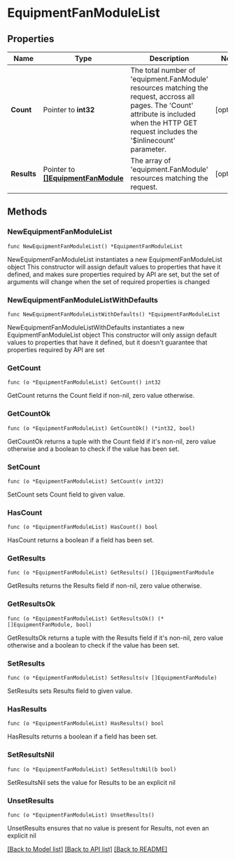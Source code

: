 # EquipmentFanModuleList

## Properties

Name | Type | Description | Notes
------------ | ------------- | ------------- | -------------
**Count** | Pointer to **int32** | The total number of &#39;equipment.FanModule&#39; resources matching the request, accross all pages. The &#39;Count&#39; attribute is included when the HTTP GET request includes the &#39;$inlinecount&#39; parameter. | [optional] 
**Results** | Pointer to [**[]EquipmentFanModule**](EquipmentFanModule.md) | The array of &#39;equipment.FanModule&#39; resources matching the request. | [optional] 

## Methods

### NewEquipmentFanModuleList

`func NewEquipmentFanModuleList() *EquipmentFanModuleList`

NewEquipmentFanModuleList instantiates a new EquipmentFanModuleList object
This constructor will assign default values to properties that have it defined,
and makes sure properties required by API are set, but the set of arguments
will change when the set of required properties is changed

### NewEquipmentFanModuleListWithDefaults

`func NewEquipmentFanModuleListWithDefaults() *EquipmentFanModuleList`

NewEquipmentFanModuleListWithDefaults instantiates a new EquipmentFanModuleList object
This constructor will only assign default values to properties that have it defined,
but it doesn't guarantee that properties required by API are set

### GetCount

`func (o *EquipmentFanModuleList) GetCount() int32`

GetCount returns the Count field if non-nil, zero value otherwise.

### GetCountOk

`func (o *EquipmentFanModuleList) GetCountOk() (*int32, bool)`

GetCountOk returns a tuple with the Count field if it's non-nil, zero value otherwise
and a boolean to check if the value has been set.

### SetCount

`func (o *EquipmentFanModuleList) SetCount(v int32)`

SetCount sets Count field to given value.

### HasCount

`func (o *EquipmentFanModuleList) HasCount() bool`

HasCount returns a boolean if a field has been set.

### GetResults

`func (o *EquipmentFanModuleList) GetResults() []EquipmentFanModule`

GetResults returns the Results field if non-nil, zero value otherwise.

### GetResultsOk

`func (o *EquipmentFanModuleList) GetResultsOk() (*[]EquipmentFanModule, bool)`

GetResultsOk returns a tuple with the Results field if it's non-nil, zero value otherwise
and a boolean to check if the value has been set.

### SetResults

`func (o *EquipmentFanModuleList) SetResults(v []EquipmentFanModule)`

SetResults sets Results field to given value.

### HasResults

`func (o *EquipmentFanModuleList) HasResults() bool`

HasResults returns a boolean if a field has been set.

### SetResultsNil

`func (o *EquipmentFanModuleList) SetResultsNil(b bool)`

 SetResultsNil sets the value for Results to be an explicit nil

### UnsetResults
`func (o *EquipmentFanModuleList) UnsetResults()`

UnsetResults ensures that no value is present for Results, not even an explicit nil

[[Back to Model list]](../README.md#documentation-for-models) [[Back to API list]](../README.md#documentation-for-api-endpoints) [[Back to README]](../README.md)


